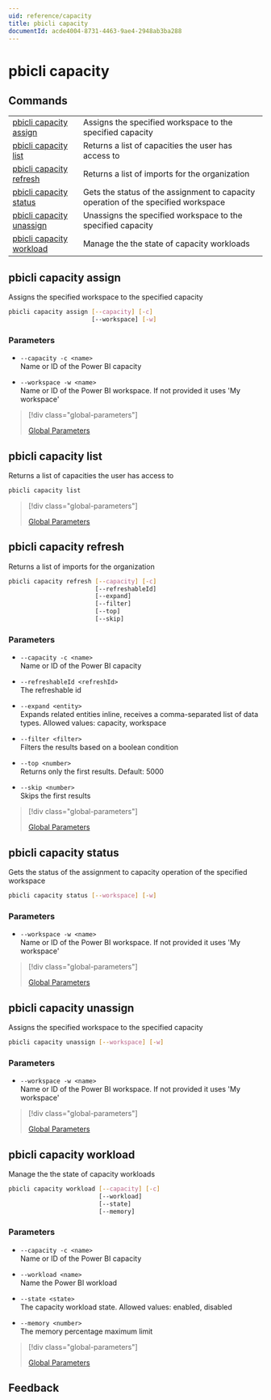 ```yaml
---
uid: reference/capacity
title: pbicli capacity
documentId: acde4004-8731-4463-9ae4-2948ab3ba288
---
```


# pbicli capacity

## Commands

|                                                       |                                                                                    |
| ----------------------------------------------------- | ---------------------------------------------------------------------------------- |
| [pbicli capacity assign](#pbicli-capacity-assign)     | Assigns the specified workspace to the specified capacity                          |
| [pbicli capacity list](#pbicli-capacity-list)         | Returns a list of capacities the user has access to                                |
| [pbicli capacity refresh](#pbicli-capacity-refresh)   | Returns a list of imports for the organization                                     |
| [pbicli capacity status](#pbicli-capacity-status)     | Gets the status of the assignment to capacity operation of the specified workspace |
| [pbicli capacity unassign](#pbicli-capacity-unassign) | Unassigns the specified workspace to the specified capacity                        |
| [pbicli capacity workload](#pbicli-capacity-workload) | Manage the the state of capacity workloads                                         |

## pbicli capacity assign

Assigns the specified workspace to the specified capacity

```bash
pbicli capacity assign [--capacity] [-c]
                       [--workspace] [-w]
```

### Parameters

-   `--capacity -c <name>`<br/>Name or ID of the Power BI capacity

-   `--workspace -w <name>`<br/>Name or ID of the Power BI workspace. If not provided it uses 'My workspace'

> [!div class="global-parameters"]
>
> [Global Parameters](xref:global)

## pbicli capacity list

Returns a list of capacities the user has access to

```bash
pbicli capacity list
```

> [!div class="global-parameters"]
>
> [Global Parameters](xref:global)

## pbicli capacity refresh

Returns a list of imports for the organization

```bash
pbicli capacity refresh [--capacity] [-c]
                        [--refreshableId]
                        [--expand]
                        [--filter]
                        [--top]
                        [--skip]
```

### Parameters

-   `--capacity -c <name>`<br/>Name or ID of the Power BI capacity

-   `--refreshableId <refreshId>`<br/>The refreshable id

-   `--expand <entity>`<br/>Expands related entities inline, receives a comma-separated list of data types. Allowed values: capacity, workspace

-   `--filter <filter>`<br/>Filters the results based on a boolean condition

-   `--top <number>`<br/>Returns only the first <number> results. Default: 5000

-   `--skip <number>`<br/>Skips the first <number> results

> [!div class="global-parameters"]
>
> [Global Parameters](xref:global)

## pbicli capacity status

Gets the status of the assignment to capacity operation of the specified workspace

```bash
pbicli capacity status [--workspace] [-w]
```

### Parameters

-   `--workspace -w <name>`<br/>Name or ID of the Power BI workspace. If not provided it uses 'My workspace'

> [!div class="global-parameters"]
>
> [Global Parameters](xref:global)

## pbicli capacity unassign

Assigns the specified workspace to the specified capacity

```bash
pbicli capacity unassign [--workspace] [-w]
```

### Parameters

-   `--workspace -w <name>`<br/>Name or ID of the Power BI workspace. If not provided it uses 'My workspace'

> [!div class="global-parameters"]
>
> [Global Parameters](xref:global)

## pbicli capacity workload

Manage the the state of capacity workloads

```bash
pbicli capacity workload [--capacity] [-c]
                         [--workload]
                         [--state]
                         [--memory]
```

### Parameters

-   `--capacity -c <name>`<br/>Name or ID of the Power BI capacity

-   `--workload <name>`<br/>Name the Power BI workload

-   `--state <state>`<br/>The capacity workload state. Allowed values: enabled, disabled

-   `--memory <number>`<br/>The memory percentage maximum limit

> [!div class="global-parameters"]
>
> [Global Parameters](xref:global)

## Feedback

